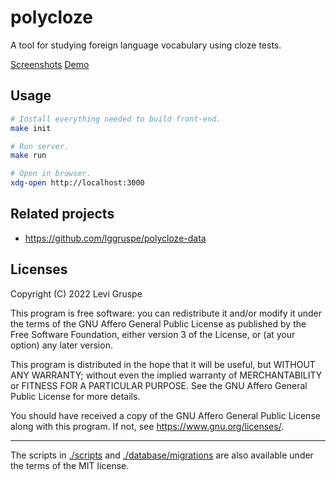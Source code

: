 # polycloze

A tool for studying foreign language vocabulary using cloze tests.

[Screenshots](./screenshots) [Demo](https://polycloze-demo.herokuapp.com/)

## Usage

```bash
# Install everything needed to build front-end.
make init

# Run server.
make run

# Open in browser.
xdg-open http://localhost:3000
```

## Related projects

- <https://github.com/lggruspe/polycloze-data>

## Licenses

Copyright (C) 2022 Levi Gruspe

This program is free software: you can redistribute it and/or modify
it under the terms of the GNU Affero General Public License as published by
the Free Software Foundation, either version 3 of the License, or
(at your option) any later version.

This program is distributed in the hope that it will be useful,
but WITHOUT ANY WARRANTY; without even the implied warranty of
MERCHANTABILITY or FITNESS FOR A PARTICULAR PURPOSE.  See the
GNU Affero General Public License for more details.

You should have received a copy of the GNU Affero General Public License
along with this program.  If not, see <https://www.gnu.org/licenses/>.

---

The scripts in [./scripts](./scripts) and
[./database/migrations](./database/migrations) are also available under the
terms of the MIT license.
